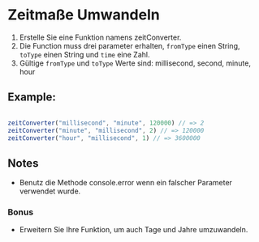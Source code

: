 #  Zeitmaße Umwandeln

1. Erstelle Sie eine Funktion namens zeitConverter.
2. Die Function muss drei parameter erhalten, `fromType` einen String, `toType` einen String und `time` eine Zahl. 
3. Gültige `fromType` und `toType` Werte sind: millisecond, second, minute, hour

## Example:

```js

zeitConverter("millisecond", "minute", 120000) // => 2
zeitConverter("minute", "millisecond", 2) // => 120000
zeitConverter("hour", "millisecond", 1) // => 3600000

```

## Notes

- Benutz die Methode console.error wenn ein falscher Parameter verwendet wurde.


### Bonus

- Erweitern Sie Ihre Funktion, um auch Tage und Jahre umzuwandeln.
